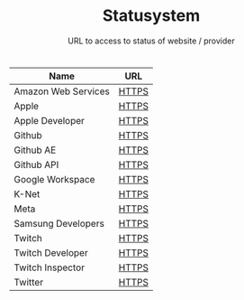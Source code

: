 <h1 align="center">Statusystem</h1>
<p align="center">URL to access to status of website / provider</p>

#
<div align="center">

  | Name | URL |
  |------|-----|
  | Amazon Web Services | <a href="https://health.aws.amazon.com/health/status">HTTPS</a> |
  | Apple | <a href="https://www.apple.com/support/systemstatus">HTTPS</a> |
  | Apple Developer | <a href="https://developer.apple.com/system-status">HTTPS</a> |
  | Github | <a href="https://www.githubstatus.com">HTTPS</a> |
  | Github AE | <a href="https://www.ghestatus.com">HTTPS</a> |
  | Github API | <a href="https://api.github.com/status">HTTPS</a> |
  | Google Workspace | <a href="https://www.google.com/appsstatus/dashboard">HTTPS</a> |
  | K-Net | <a href="https://www.k-net.fr/etat-du-reseau-et-des-services">HTTPS</a> |
  | Meta | <a href="https://metastatus.com">HTTPS</a> |
  | Samsung Developers | <a href="https://developer.samsung.com/system-status">HTTPS</a> |
  | Twitch | <a href="https://status.twitch.com">HTTPS</a> |
  | Twitch Developer | <a href="https://twitchstatus.com">HTTPS</a> |
  | Twitch Inspector | <a href="https://inspector.twitch.tv">HTTPS</a> |
  | Twitter | <a href="https://api.twitterstat.us">HTTPS</a> |

</div>

